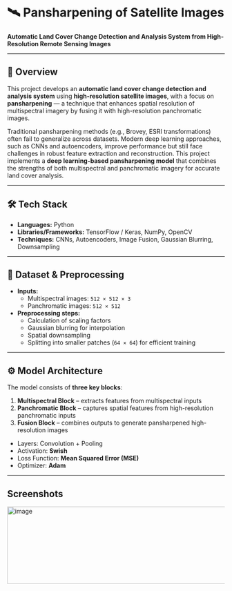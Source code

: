 # 🛰️ Pansharpening of Satellite Images  
**Automatic Land Cover Change Detection and Analysis System from High-Resolution Remote Sensing Images**

---

## 📌 Overview  
This project develops an **automatic land cover change detection and analysis system** using **high-resolution satellite images**, with a focus on **pansharpening** — a technique that enhances spatial resolution of multispectral imagery by fusing it with high-resolution panchromatic images.  

Traditional pansharpening methods (e.g., Brovey, ESRI transformations) often fail to generalize across datasets. Modern deep learning approaches, such as CNNs and autoencoders, improve performance but still face challenges in robust feature extraction and reconstruction. This project implements a **deep learning-based pansharpening model** that combines the strengths of both multispectral and panchromatic imagery for accurate land cover analysis.  

---

## 🛠️ Tech Stack  
- **Languages:** Python  
- **Libraries/Frameworks:** TensorFlow / Keras, NumPy, OpenCV  
- **Techniques:** CNNs, Autoencoders, Image Fusion, Gaussian Blurring, Downsampling  

---

## 📂 Dataset & Preprocessing  
- **Inputs:**  
  - Multispectral images: `512 × 512 × 3`  
  - Panchromatic images: `512 × 512`  
- **Preprocessing steps:**  
  - Calculation of scaling factors  
  - Gaussian blurring for interpolation  
  - Spatial downsampling  
  - Splitting into smaller patches (`64 × 64`) for efficient training  

---

## ⚙️ Model Architecture  
The model consists of **three key blocks**:  
1. **Multispectral Block** – extracts features from multispectral inputs  
2. **Panchromatic Block** – captures spatial features from high-resolution panchromatic inputs  
3. **Fusion Block** – combines outputs to generate pansharpened high-resolution images  

- Layers: Convolution + Pooling  
- Activation: **Swish**  
- Loss Function: **Mean Squared Error (MSE)**  
- Optimizer: **Adam**  

---

## Screenshots

<img width="540" height="179" alt="image" src="https://github.com/user-attachments/assets/95d91168-c7c8-4b16-afe9-3699cb7b739f" />

